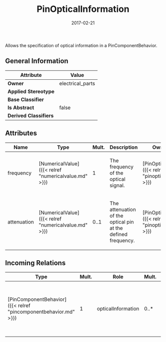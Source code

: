 ﻿---
title: PinOpticalInformation
toc: false
type: specs
date: "2017-02-21"
draft: false
specification: VEC
version: 1.1.3
documentType: "Recommendation"
elementType: Class
classes:
  - PinOpticalInformation
menu_name: vec-1.1.3
---
<p> Allows the specification of optical information in a PinComponentBehavior.      </p>

## General Information

| Attribute               | Value |
|-------------------------|-------|
| **Owner**               | electrical_parts |
| **Applied Stereotype**  |   |
| **Base Classifier**     |   |
| **Is Abstract**         | false |
| **Derived Classifiers** |   |

## Attributes
|  Name  |  Type  |  Mult.  |  Description  |  Owning Classifier  |
|--------|--------|---------|---------------|--------------|
|frequency | [NumericalValue]({{< relref "numericalvalue.md" >}}) | 1 | <p> The frequency of the optical signal.      </p> | [PinOpticalInformation]({{< relref "pinopticalinformation.md" >}}) |
|attenuation | [NumericalValue]({{< relref "numericalvalue.md" >}}) | 0..1 | <p> The attenuation of the optical pin at the defined frequency.       </p> | [PinOpticalInformation]({{< relref "pinopticalinformation.md" >}}) |

##  Incoming Relations
|    Type  |   Mult.  |   Role    |   Mult.   |   Description  |
|----------|----------|-----------|-----------|----------------|
| [PinComponentBehavior]({{< relref "pincomponentbehavior.md" >}}) | 1 | opticalInformation | 0..* | <p> Specifies the optical information of the pin, if it has the type optical.      </p> |
